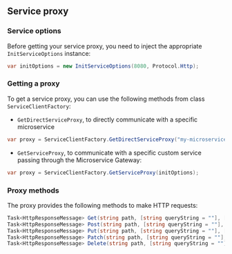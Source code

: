 ## Service proxy
### Service options
Before getting your service proxy, you need to inject the appropriate `InitServiceOptions` instance:

```csharp
var initOptions = new InitServiceOptions(8080, Protocol.Http);
 ```

### Getting a proxy
To get a service proxy, you can use the following methods from class `ServiceClientFactory`:

+ `GetDirectServiceProxy`, to directly communicate with a specific microservice
```csharp
var proxy = ServiceClientFactory.GetDirectServiceProxy("my-microservice", initOptions);
``` 

+ `GetServiceProxy`, to communicate with a specific custom service passing through the Microservice Gateway:
```csharp
var proxy = ServiceClientFactory.GetServiceProxy(initOptions);
``` 

### Proxy methods
The proxy provides the following methods to make HTTP requests:


```csharp
Task<HttpResponseMessage> Get(string path, [string queryString = ""], [string body = ""], [ServiceOptions options = null]);
Task<HttpResponseMessage> Post(string path, [string queryString = ""], [string body = ""], [ServiceOptions options = null]);
Task<HttpResponseMessage> Put(string path, [string queryString = ""], [string body = ""], [ServiceOptions options = null]);
Task<HttpResponseMessage> Patch(string path, [string queryString = ""], [string body = ""], [ServiceOptions options = null]);
Task<HttpResponseMessage> Delete(string path, [string queryString = ""], [string body = ""], [ServiceOptions options = null]);
```
 
